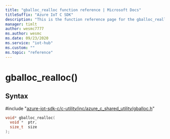 ```yaml
---                             
title: "gballoc_realloc function reference | Microsoft Docs" 
titleSuffix: "Azure IoT C SDK"            
description: "This is the function reference page for the gballoc_realloc() function in the Azure IoT C SDK. This SDK is used with Azure IoT Hub and Azure IoT Hub Device Provisioning Service"            
manager: timlt                 
author: wesmc7777              
ms.author: wesmc               
ms.date: 09/23/2020                    
ms.service: "iot-hub"             
ms.custom: ""                
ms.topic: "reference"        
---                            
```


# gballoc_realloc()

## Syntax

\#include "[azure-iot-sdk-c/c-utility/inc/azure_c_shared_utility/gballoc.h](../gballoc-h.md)"  
```C
void* gballoc_realloc(
  void *  ptr,
  size_t  size
);
```

